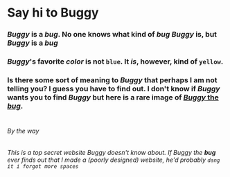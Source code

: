 # Say hi to Buggy

### *Buggy* is a ***bug***. No one knows what kind of ***bug*** *Buggy* is, but *Buggy* is a ***bug***

### *Buggy*'s favorite *color* is **not** `blue`. It ***is***, however, kind of `yellow`.

### Is there some sort of meaning to *Buggy* that perhaps I am not telling y**o**u? I guess y**o**u have to find out. I don't know if *Buggy* wants y**o**u to find *Buggy* but here is a rare image of [*Buggy* the ***bug***](https://docs.google.com/drawings/d/17pbcpGFye3plvmwDixXkNRK9DIEnitMxfBC-OyIfjzk/edit?usp=sharing).
#
#
#
#
#
#
#
#
#
#
#
#
#
#
#
#
#
#
#
#
#
#
#
#
#
#
#
#
#
#
#
#
#
#
#
#
#
#
#
#
#
#
#
#
#
#
#
#
#
#
#
#
#
#
#
#
###### By the way
###### This is a top secret website *Buggy* doesn't know about. If *Buggy* the ***bug*** ever finds out that I made a (poorly designed) website, he'd probably ``` dang it i forgot more spaces ``` 
